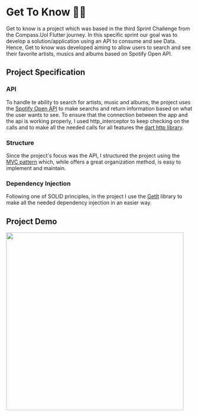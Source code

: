 # Get To Know 🎵🎶

Get to know is a project which was based in the third Sprint Challenge from the Compass.Uol Flutter journey. In this specific sprint our goal was to develop a solution/application using an API to consume and see Data. Hence, Get to know was developed aiming to allow users to search and see their favorite artists, musics and albums based on Spotify Open API. 

## Project Specification

### API
To handle te ability to search for artists, music and albums, the project uses the [Spotify Open API](https://developer.spotify.com/documentation/web-api/) to make searchs and return information based on what the user wants to see. To ensure that the connection between the app and the api is working properly, I used http_interceptor to keep checking on the calls and to make all the needed calls for all features the [dart http library](https://pub.dev/packages/http).
 
### Structure
Since the project's focus was the API, I structured the project using the [MVC pattern](https://www.freecodecamp.org/news/the-model-view-controller-pattern-mvc-architecture-and-frameworks-explained/) which, while offers a great organization method, is easy to implement and maintain.

### Dependency Injection
  Following one of SOLID principles, in the project I use the [GetIt](https://pub.dev/packages/get_it) library to make all the needed dependency injection in an easier way.

## Project Demo

<img src="get_to_know_gif.gif" height="480">
